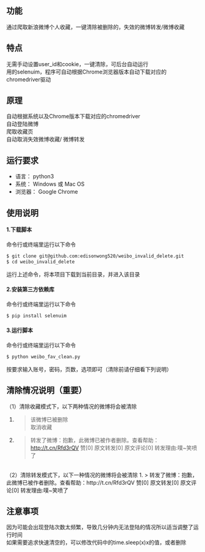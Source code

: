 ## 功能
通过爬取新浪微博个人收藏，一键清除被删除的，失效的微博转发/微博收藏

## 特点
无需手动设置user_id和cookie，一键清除，可后台自动运行  
用的selenuim，程序可自动根据Chrome浏览器版本自动下载对应的chromedriver驱动

## 原理
自动根据系统以及Chrome版本下载对应的chromedriver  
自动登陆微博  
爬取收藏页  
自动取消失效微博收藏/ 微博转发


## 运行要求
- 语言： python3
- 系统： Windows 或 Mac OS
- 浏览器： Google Chrome

## 使用说明
#### 1.下载脚本
命令行或终端里运行以下命令
```bash
$ git clone git@github.com:edisonwong520/weibo_invalid_delete.git
$ cd weibo_invalid_delete
```
运行上述命令，将本项目下载到当前目录，并进入该目录

#### 2.安装第三方依赖库
命令行或终端里运行以下命令
```bash
$ pip install selenuim
```


#### 3.运行脚本
命令行或终端里运行以下命令
```bash
$ python weibo_fav_clean.py
```
按要求输入账号，密码，页数，选项即可（清除前请仔细看下列说明）

## 清除情况说明（重要）
（1）清除收藏模式下，以下两种情况的微博将会被清除
1.  >  该微博已被删除  
取消收藏   
2.  >转发了微博：抱歉，此微博已被作者删除。查看帮助：http://t.cn/Rfd3rQV 赞[0] 原文转发[0] 原文评论[0]
转发理由:噗~笑喷了  

<br/>  
（2）清除转发模式下，以下一种情况的微博将会被清除    
1.  >  转发了微博：抱歉，此微博已被作者删除。查看帮助：http://t.cn/Rfd3rQV 赞[0] 原文转发[0] 原文评论[0]
转发理由:噗~笑喷了  

## 注意事项
因为可能会出现登陆次数太频繁，导致几分钟内无法登陆的情况所以适当调整了运行时间  
如果需要追求快速清空的，可以修改代码中的time.sleep(x)x的值，或者删除
